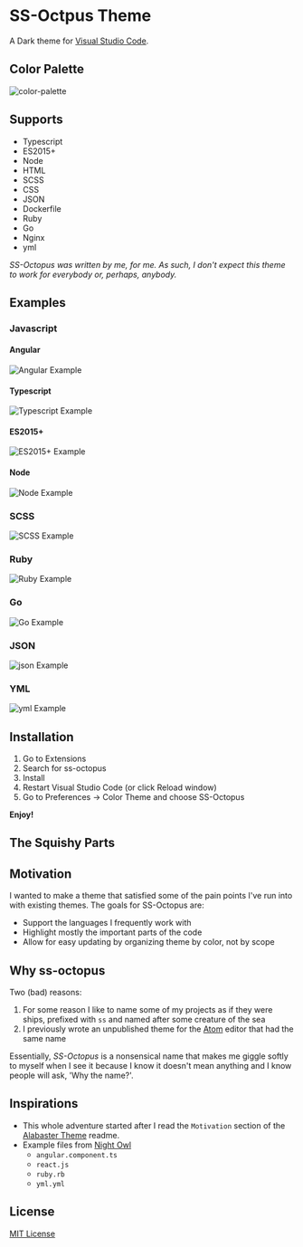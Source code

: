 # SS-Octpus Theme

A Dark theme for [Visual Studio Code](http://code.visualstudio.com/).

## Color Palette

![color-palette](images/color-palette.png)

## Supports

* Typescript
* ES2015+
* Node
* HTML
* SCSS
* CSS
* JSON
* Dockerfile
* Ruby
* Go
* Nginx
* yml

_SS-Octopus was written by me, for me.  As such, I don't expect this theme to work for everybody or, perhaps, anybody._

## Examples

### Javascript

#### Angular

![Angular Example](images/angular-example.png)

#### Typescript

![Typescript Example](images/typescript-example.png)

#### ES2015+

![ES2015+ Example](images/es-2015-plus-example.png)

#### Node

![Node Example](images/node-example.png)

### SCSS

![SCSS Example](images/scss-example.png)

### Ruby

![Ruby Example](images/ruby-example.png)

### Go

![Go Example](images/go-example.png)

### JSON

![json Example](images/json-example.png)

### YML

![yml Example](images/yml-example.png)

## Installation

1) Go to Extensions
1) Search for ss-octopus
1) Install
1) Restart Visual Studio Code (or click Reload window)
1) Go to Preferences → Color Theme and choose SS-Octopus

**Enjoy!**

## The Squishy Parts

## Motivation

I wanted to make a theme that satisfied some of the pain points I've run into with existing themes.  The goals for SS-Octopus are:

* Support the languages I frequently work with
* Highlight mostly the important parts of the code
* Allow for easy updating by organizing theme by color, not by scope

## Why ss-octopus

Two (bad) reasons:
1) For some reason I like to name some of my projects as if they were ships, prefixed with `ss` and named after some creature of the sea
1) I previously wrote an unpublished theme for the [Atom](https://atom.io/) editor that had the same name

Essentially, *SS-Octopus* is a nonsensical name that makes me giggle softly to myself when I see it because I know it doesn't mean anything and I know people will ask, 'Why the name?'.

## Inspirations

* This whole adventure started after I read the `Motivation` section of the [Alabaster Theme](https://github.com/tonsky/vscode-theme-alabaster) readme.
* Example files from [Night Owl](https://github.com/sdras/night-owl-vscode-theme)
  * `angular.component.ts`
  * `react.js`
  * `ruby.rb`
  * `yml.yml`

## License

[MIT License](LICENSE)
